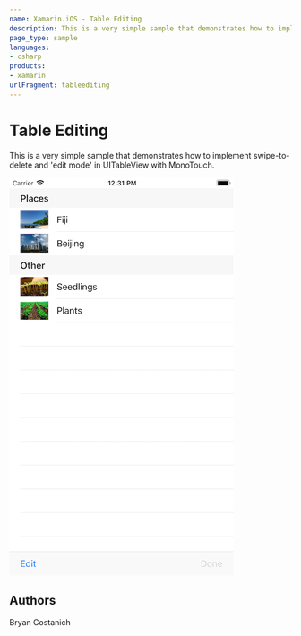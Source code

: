 ```yaml
---
name: Xamarin.iOS - Table Editing
description: This is a very simple sample that demonstrates how to implement swipe-to-delete and 'edit mode' in UITableView with MonoTouch.
page_type: sample
languages:
- csharp
products:
- xamarin
urlFragment: tableediting
---
```

# Table Editing

This is a very simple sample that demonstrates how to implement swipe-to-delete and 'edit mode' in UITableView with MonoTouch.

![Table Editing application screenshot](Screenshots/screenshot-1.png "Table Editing application screenshot")

## Authors

Bryan Costanich
